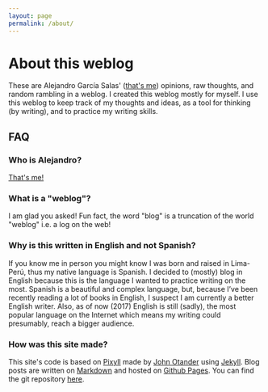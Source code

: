 ```yaml
---
layout: page
permalink: /about/
---
```

# About this weblog
These are Alejandro García Salas' ([that's me](http://alejandro.pe)) opinions, raw thoughts, and random rambling in a weblog. I created this weblog mostly for myself. I use this weblog to keep track of my thoughts and ideas, as a tool for thinking (by writing), and to practice my writing skills.

## FAQ

### Who is Alejandro?
[That's me!](http://alejandrogarciasalas.me)

### What is a "weblog"?
I am glad you asked! Fun fact, the word "blog" is a truncation of the world "weblog" i.e. a log on the web!

### Why is this written in English and not Spanish?
If you know me in person you might know I was born and raised in Lima-Perú, thus my native language is Spanish. I decided to (mostly) blog in English because this is the language I wanted to practice writing on the most. Spanish is a beautiful and complex language, but, because I’ve been recently reading a lot of books in English, I suspect I am currently a better English writer. Also, as of now (2017) English is still (sadly), the most popular language on the Internet which means my writing could presumably, reach a bigger audience.

### How was this site made?
This site's code is based on [Pixyll](https://github.com/johnotander/pixyll) made by [John Otander](https://github.com/johnotander) using [Jekyll](http://jekyllrb.com/). Blog posts are written on [Markdown](https://en.wikipedia.org/wiki/Markdown) and  hosted on [Github Pages](https://pages.github.com/). You can find the git repository [here](https://github.com/alejandrogarciasalas/blog).
